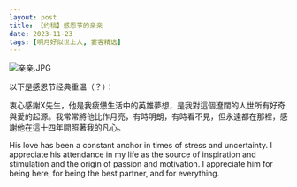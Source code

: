 ```yaml
---
layout: post
title: 【约稿】感恩节的亲亲
date: 2023-11-23
tags: [明月好似世上人, 宴客精选]
---
```


![亲亲.JPG](https://s2.loli.net/2023/12/25/phKFqXeEjRVGZy2.jpg)

以下是感恩节经典重温（？）：

衷心感謝X先生，他是我疲憊生活中的英雄夢想，是我對這個遼闊的人世所有好奇與愛的起源。我常常將他比作月亮，有時明朗，有時看不見，但永遠都在那裡，感謝他在這十四年間照著我的凡心。

His love has been a constant anchor in times of stress and uncertainty. I appreciate his attendance in my life as the source of inspiration and stimulation and the origin of passion and motivation. I appreciate him for being here, for being the best partner, and for everything. 